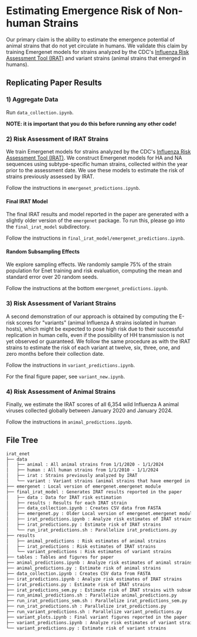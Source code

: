 # Estimating Emergence Risk of Non-human Strains

Our primary claim is the ability to estimate the emergence potential of animal strains that do not yet circulate in humans. We validate this claim by training Emergenet models for strains analyzed by the CDC's [Influenza Risk Assessment Tool (IRAT)](https://www.cdc.gov/flu/pandemic-resources/national-strategy/risk-assessment.htm) and variant strains (animal strains that emerged in humans).

## Replicating Paper Results

### 1) Aggregate Data

Run `data_collection.ipynb`. 

**NOTE: it is important that you do this before running any other code!**

### 2) Risk Assessment of IRAT Strains

We train Emergenet models for strains analyzed by the CDC's [Influenza Risk Assessment Tool (IRAT)](https://www.cdc.gov/flu/pandemic-resources/national-strategy/risk-assessment.htm). We construct Emergenet models for HA and NA sequences using subtype-specific human strains, collected within the year prior to the assessment date. We use these models to estimate the risk of strains previously assessed by IRAT.

Follow the instructions in `emergenet_predictions.ipynb`.

#### Final IRAT Model

The final IRAT results and model reported in the paper are generated with a slightly older version of the `emergenet` package. To run this, please go into the `final_irat_model` subdirectory.

Follow the instructions in `final_irat_model/emergenet_predictions.ipynb`.

#### Random Subsampling Effects

We explore sampling effects. We randomly sample 75% of the strain population for Enet training and risk evaluation, computing the mean and standard error over 20 random seeds.

Follow the instructions at the bottom `emergenet_predictions.ipynb`.

### 3) Risk Assessment of Variant Strains

A second demonstration of our approach is obtained by computing the E-risk scores for "variants" (animal Influenza A strains isolated in human hosts), which might be expected to pose high risk due to their successful replication in human cells, even if the possibility of HH transmission is not yet observed or guaranteed. We follow the same procedure as with the IRAT strains to estimate the risk of each variant at twelve, six, three, one, and zero months before their collection date.

Follow the instructions in `variant_predictions.ipynb`.

For the final figure paper, see `variant_new.ipynb`.

### 4) Risk Assessment of Animal Strains

Finally, we estimate the IRAT scores of all 6,354 wild Influenza A animal viruses collected globally between January
2020 and January 2024. 

Follow the instructions in `animal_predictions.ipynb`.

## File Tree

``` txt
irat_enet
├── data
│   ├── animal : All animal strains from 1/1/2020 - 1/1/2024
│   ├── human : All human strains from 1/1/2010 - 1/1/2024
│   ├── irat : Strains previously analyzed by IRAT
│   └── variant : Variant strains (animal strains that have emerged in humans)
├── emergenet : Local version of emergenet.emergenet module
├── final_irat_model : Generates IRAT results reported in the paper
│   ├── data : Data for IRAT risk estimation
│   ├── results : Results for each IRAT strain
│   ├── data_collection.ipynb : Creates CSV data from FASTA
│   ├── emergenet.py : Older Local version of emergenet.emergenet module
│   ├── irat_predictions.ipynb : Analyze risk estimates of IRAT strains
│   ├── irat_predictions.py : Estimate risk of IRAT strains
│   └── run_irat_predictions.sh : Parallelize irat_predictions.py
├── results
│   ├── animal_predictions : Risk estimates of animal strains
│   ├── irat_predictions : Risk estimates of IRAT strains
│   └── variant_predictions : Risk estimates of variant strains
├── tables : Tables and figures for paper
├── animal_predictions.ipynb : Analyze risk estimates of animal strains
├── animal_predictions.py : Estimate risk of animal strains
├── data_collection.ipynb : Creates CSV data from FASTA
├── irat_predictions.ipynb : Analyze risk estimates of IRAT strains
├── irat_predictions.py : Estimate risk of IRAT strains
├── irat_predictions_sem.py : Estimate risk of IRAT strains with subsampling
├── run_animal_predictions.sh : Parallelize animal_predictions.py
├── run_irat_predictions_sem.sh : Parallelize irat_predictions_sem.py
├── run_irat_predictions.sh : Parallelize irat_predictions.py
├── run_variant_predictions.sh : Parallelize variant_predictions.py
├── variant_plots.ipynb : Final variant figures reported in the paper
├── variant_predictions.ipynb : Analyze risk estimates of variant strains
└── variant_predictions.py : Estimate risk of variant strains
```